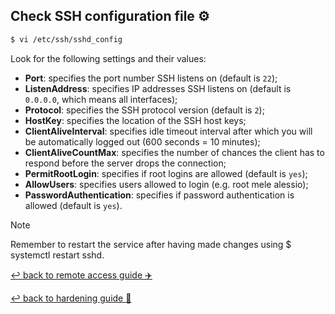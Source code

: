 ## Check SSH configuration file ⚙️
```bash
$ vi /etc/ssh/sshd_config
```
Look for the following settings and their values:
- **Port**: specifies the port number SSH listens on (default is `22`);
- **ListenAddress**: specifies IP addresses SSH listens on (default is `0.0.0.0`, which means all interfaces);
- **Protocol**: specifies the SSH protocol version (default is `2`);
- **HostKey**: specifies the location of the SSH host keys;
- **ClientAliveInterval**: specifies idle timeout interval after which you will be automatically logged out (600 seconds = 10 minutes);
- **ClientAliveCountMax**: specifies the number of chances the client has to respond before the server drops the connection;
- **PermitRootLogin**: specifies if root logins are allowed (default is `yes`);
- **AllowUsers**: specifies users allowed to login (e.g. root mele alessio);
- **PasswordAuthentication**: specifies if password authentication is allowed (default is `yes`).

> [!NOTE]
> Remember to restart the service after having made changes using $ systemctl restart sshd.
  
[↩️ back to remote access guide ✈️](/Linux/remote-access.html)

[↩️ back to hardening guide 🔐](/Linux/hardening.html)
